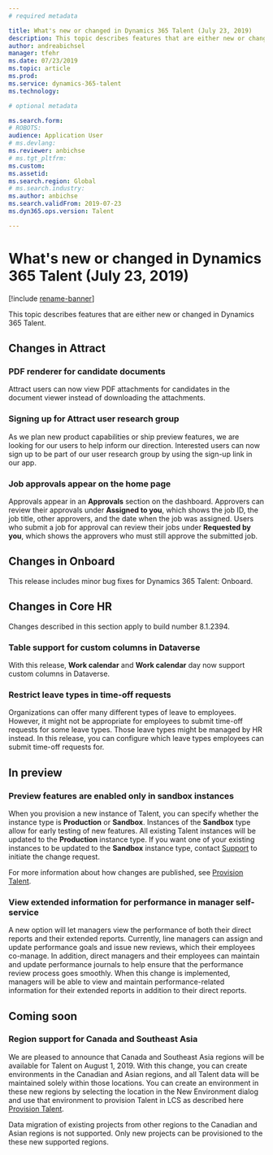 ```yaml
---
# required metadata

title: What's new or changed in Dynamics 365 Talent (July 23, 2019)
description: This topic describes features that are either new or changed in Microsoft Dynamics 365 Talent.
author: andreabichsel
manager: tfehr
ms.date: 07/23/2019
ms.topic: article
ms.prod: 
ms.service: dynamics-365-talent
ms.technology: 

# optional metadata

ms.search.form: 
# ROBOTS: 
audience: Application User
# ms.devlang: 
ms.reviewer: anbichse
# ms.tgt_pltfrm: 
ms.custom: 
ms.assetid: 
ms.search.region: Global
# ms.search.industry: 
ms.author: anbichse
ms.search.validFrom: 2019-07-23
ms.dyn365.ops.version: Talent

---
```

# What's new or changed in Dynamics 365 Talent (July 23, 2019)

[!include [rename-banner](~/includes/cc-data-platform-banner.md)]

This topic describes features that are either new or changed in Dynamics 365 Talent.

## Changes in Attract

### PDF renderer for candidate documents

Attract users can now view PDF attachments for candidates in the document viewer instead of downloading the attachments.

### Signing up for Attract user research group 

As we plan new product capabilities or ship preview features, we are looking for our users to help inform our direction. Interested users can now sign up to be part of our user research group by using the sign-up link in our app.

### Job approvals appear on the home page

Approvals appear in an **Approvals** section on the dashboard. Approvers can review their approvals under **Assigned to you**, which shows the job ID, the job title, other approvers, and the date when the job was assigned. Users who submit a job for approval can review their jobs under **Requested by you**, which shows the approvers who must still approve the submitted job.

## Changes in Onboard
This release includes minor bug fixes for Dynamics 365 Talent: Onboard.

## Changes in Core HR
Changes described in this section apply to build number 8.1.2394.

### Table support for custom columns in Dataverse 

With this release, **Work calendar** and **Work calendar** day now support custom columns in Dataverse.

### Restrict leave types in time-off requests

Organizations can offer many different types of leave to employees. However, it might not be appropriate for employees to submit time-off requests for some leave types. Those leave types might be managed by HR instead. In this release, you can configure which leave types employees can submit time-off requests for. 

## In preview

### Preview features are enabled only in sandbox instances

When you provision a new instance of Talent, you can specify whether the instance type is **Production** or **Sandbox**. Instances of the **Sandbox** type allow for early testing of new features. All existing Talent instances will be updated to the **Production** instance type. If you want one of your existing instances to be updated to the **Sandbox** instance type, contact [Support](https://docs.microsoft.com/dynamics365/unified-operations/talent/talent-support) to initiate the change request.

For more information about how changes are published, see [Provision Talent](https://docs.microsoft.com/dynamics365/unified-operations/talent/provisioning-talent).

### View extended information for performance in manager self-service

A new option will let managers view the performance of both their direct reports and their extended reports. Currently, line managers can assign and update performance goals and issue new reviews, which their employees co-manage. In addition, direct managers and their employees can maintain and update performance journals to help ensure that the performance review process goes smoothly. When this change is implemented, managers will be able to view and maintain performance-related information for their extended reports in addition to their direct reports. 

## Coming soon

### Region support for Canada and Southeast Asia

We are pleased to announce that Canada and Southeast Asia regions will be available for Talent on August 1, 2019. With this change, you can create environments in the Canadian and Asian regions, and all Talent data will be maintained solely within those locations. You can create an environment in these new regions by selecting the location in the New Environment dialog and use that environment to provision Talent in LCS as described here [Provision Talent](https://docs.microsoft.com/dynamics365/unified-operations/talent/provisioning-talent).

Data migration of existing projects from other regions to the Canadian and Asian regions is not supported. Only new projects can be provisioned to the these new supported regions.
